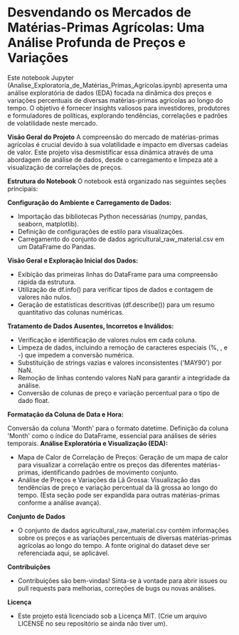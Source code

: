 # Desvendando os Mercados de Matérias-Primas Agrícolas: Uma Análise Profunda de Preços e Variações
Este notebook Jupyter (Analise_Exploratoria_de_Matérias_Primas_Agrícolas.ipynb) apresenta uma análise exploratória de dados (EDA) focada na dinâmica dos preços e variações percentuais de diversas matérias-primas agrícolas ao longo do tempo. O objetivo é fornecer insights valiosos para investidores, produtores e formuladores de políticas, explorando tendências, correlações e padrões de volatilidade neste mercado.

**Visão Geral do Projeto**
A compreensão do mercado de matérias-primas agrícolas é crucial devido à sua volatilidade e impacto em diversas cadeias de valor. Este projeto visa desmistificar essa dinâmica através de uma abordagem de análise de dados, desde o carregamento e limpeza até a visualização de correlações de preços.

**Estrutura do Notebook**
O notebook está organizado nas seguintes seções principais:

**Configuração do Ambiente e Carregamento de Dados:**

* Importação das bibliotecas Python necessárias (numpy, pandas, seaborn, matplotlib).
* Definição de configurações de estilo para visualizações.
* Carregamento do conjunto de dados agricultural_raw_material.csv em um DataFrame do Pandas.

**Visão Geral e Exploração Inicial dos Dados:**

* Exibição das primeiras linhas do DataFrame para uma compreensão rápida da estrutura.
* Utilização de df.info() para verificar tipos de dados e contagem de valores não nulos.
* Geração de estatísticas descritivas (df.describe()) para um resumo quantitativo das colunas numéricas.

**Tratamento de Dados Ausentes, Incorretos e Inválidos:**

* Verificação e identificação de valores nulos em cada coluna.
* Limpeza de dados, incluindo a remoção de caracteres especiais (%, , e -) que impedem a conversão numérica.
* Substituição de strings vazias e valores inconsistentes ('MAY90') por NaN.
* Remoção de linhas contendo valores NaN para garantir a integridade da análise.
* Conversão de colunas de preço e variação percentual para o tipo de dado float.

**Formatação da Coluna de Data e Hora:**

Conversão da coluna 'Month' para o formato datetime.
Definição da coluna 'Month' como o índice do DataFrame, essencial para análises de séries temporais.
**Análise Exploratória e Visualização (EDA):**

* Mapa de Calor de Correlação de Preços: 
Geração de um mapa de calor para visualizar a correlação entre os preços das diferentes matérias-primas, identificando padrões de movimento conjunto.
* Análise de Preços e Variações da Lã Grossa: 
Visualização das tendências de preço e variação percentual da lã grossa ao longo do tempo. (Esta seção pode ser expandida para outras matérias-primas conforme a análise avança).

**Conjunto de Dados**
* O conjunto de dados agricultural_raw_material.csv contém informações sobre os preços e as variações percentuais de diversas matérias-primas agrícolas ao longo do tempo. A fonte original do dataset deve ser referenciada aqui, se aplicável.

**Contribuições**
* Contribuições são bem-vindas! Sinta-se à vontade para abrir issues ou pull requests para melhorias, correções de bugs ou novas análises.

**Licença**
* Este projeto está licenciado sob a Licença MIT. (Crie um arquivo LICENSE no seu repositório se ainda não tiver um).
